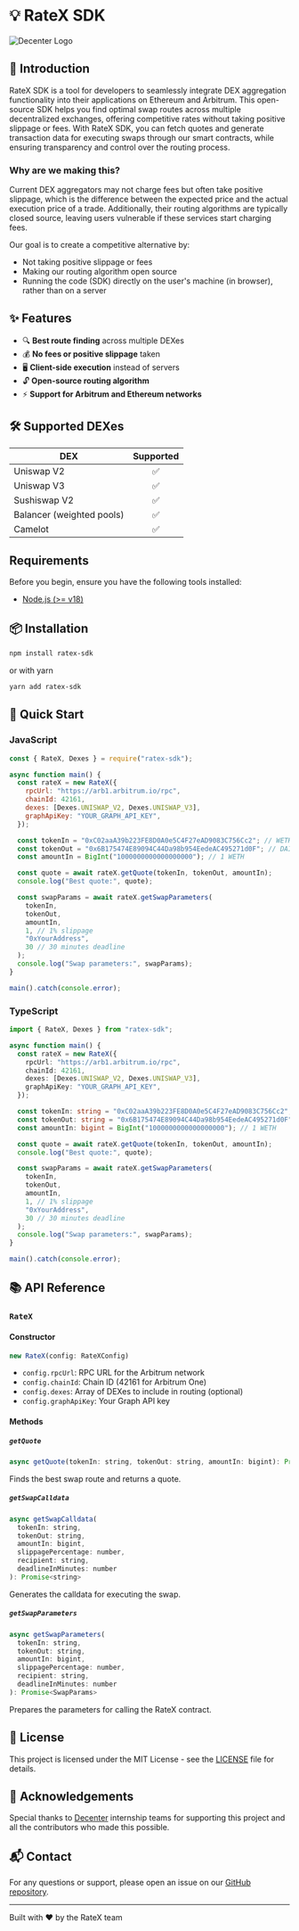 # 💡 RateX SDK

<div style='flex: 0.2; align="center"'>
<img src="https://raw.githubusercontent.com/DecenterApps/RateX/main/images/decenter_logo.png" alt="Decenter Logo" style="max-width: 100%;" />
</div>

## 🌟 Introduction

RateX SDK is a tool for developers to seamlessly integrate DEX aggregation functionality into their applications on Ethereum and Arbitrum. This open-source SDK helps you find optimal swap routes across multiple decentralized exchanges, offering competitive rates without taking positive slippage or fees. With RateX SDK, you can fetch quotes and generate transaction data for executing swaps through our smart contracts, while ensuring transparency and control over the routing process.

### Why are we making this?

Current DEX aggregators may not charge fees but often take positive slippage, which is the difference between the expected price and the actual execution price of a trade. Additionally, their routing algorithms are typically closed source, leaving users vulnerable if these services start charging fees.

Our goal is to create a competitive alternative by:

- Not taking positive slippage or fees
- Making our routing algorithm open source
- Running the code (SDK) directly on the user's machine (in browser), rather than on a server

## ✨ Features

- 🔍 **Best route finding** across multiple DEXes
- 💰 **No fees or positive slippage** taken
- 🖥️ **Client-side execution** instead of servers
- 🔓 **Open-source routing algorithm**
- ⚡ **Support for Arbitrum and Ethereum networks**

## 🛠️ Supported DEXes

| DEX                       | Supported |
| ------------------------- | :-------: |
| Uniswap V2                |    ✅     |
| Uniswap V3                |    ✅     |
| Sushiswap V2              |    ✅     |
| Balancer (weighted pools) |    ✅     |
| Camelot                   |    ✅     |

## Requirements

Before you begin, ensure you have the following tools installed:

- [Node.js (>= v18)](https://nodejs.org/en/download/)

## 📦 Installation

```bash
npm install ratex-sdk
```

or with yarn

```bash
yarn add ratex-sdk
```

## 🚀 Quick Start

### JavaScript

```javascript
const { RateX, Dexes } = require("ratex-sdk");

async function main() {
  const rateX = new RateX({
    rpcUrl: "https://arb1.arbitrum.io/rpc",
    chainId: 42161,
    dexes: [Dexes.UNISWAP_V2, Dexes.UNISWAP_V3],
    graphApiKey: "YOUR_GRAPH_API_KEY",
  });

  const tokenIn = "0xC02aaA39b223FE8D0A0e5C4F27eAD9083C756Cc2"; // WETH
  const tokenOut = "0x6B175474E89094C44Da98b954EedeAC495271d0F"; // DAI
  const amountIn = BigInt("1000000000000000000"); // 1 WETH

  const quote = await rateX.getQuote(tokenIn, tokenOut, amountIn);
  console.log("Best quote:", quote);

  const swapParams = await rateX.getSwapParameters(
    tokenIn,
    tokenOut,
    amountIn,
    1, // 1% slippage
    "0xYourAddress",
    30 // 30 minutes deadline
  );
  console.log("Swap parameters:", swapParams);
}

main().catch(console.error);
```

### TypeScript

```typescript
import { RateX, Dexes } from "ratex-sdk";

async function main() {
  const rateX = new RateX({
    rpcUrl: "https://arb1.arbitrum.io/rpc",
    chainId: 42161,
    dexes: [Dexes.UNISWAP_V2, Dexes.UNISWAP_V3],
    graphApiKey: "YOUR_GRAPH_API_KEY",
  });

  const tokenIn: string = "0xC02aaA39b223FE8D0A0e5C4F27eAD9083C756Cc2"; // WETH
  const tokenOut: string = "0x6B175474E89094C44Da98b954EedeAC495271d0F"; // DAI
  const amountIn: bigint = BigInt("1000000000000000000"); // 1 WETH

  const quote = await rateX.getQuote(tokenIn, tokenOut, amountIn);
  console.log("Best quote:", quote);

  const swapParams = await rateX.getSwapParameters(
    tokenIn,
    tokenOut,
    amountIn,
    1, // 1% slippage
    "0xYourAddress",
    30 // 30 minutes deadline
  );
  console.log("Swap parameters:", swapParams);
}

main().catch(console.error);
```

## 📚 API Reference

### `RateX`

#### Constructor

```javascript
new RateX(config: RateXConfig)
```

- `config.rpcUrl`: RPC URL for the Arbitrum network
- `config.chainId`: Chain ID (42161 for Arbitrum One)
- `config.dexes`: Array of DEXes to include in routing (optional)
- `config.graphApiKey`: Your Graph API key

#### Methods

##### `getQuote`

```javascript
async getQuote(tokenIn: string, tokenOut: string, amountIn: bigint): Promise<Quote>
```

Finds the best swap route and returns a quote.

##### `getSwapCalldata`

```javascript
async getSwapCalldata(
  tokenIn: string,
  tokenOut: string,
  amountIn: bigint,
  slippagePercentage: number,
  recipient: string,
  deadlineInMinutes: number
): Promise<string>
```

Generates the calldata for executing the swap.

##### `getSwapParameters`

```javascript
async getSwapParameters(
  tokenIn: string,
  tokenOut: string,
  amountIn: bigint,
  slippagePercentage: number,
  recipient: string,
  deadlineInMinutes: number
): Promise<SwapParams>
```

Prepares the parameters for calling the RateX contract.

## 📄 License

This project is licensed under the MIT License - see the [LICENSE](LICENSE-MIT) file for details.

## 🙏 Acknowledgements

Special thanks to [Decenter](https://www.decenter.com/) internship teams for supporting this project and all the contributors who made this possible.

## 📬 Contact

For any questions or support, please open an issue on our [GitHub repository](https://github.com/your-repo-link).

---

Built with ❤️ by the RateX team
